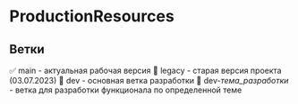 # ProductionResources

## Ветки

:white_check_mark: main - актуальная рабочая версия
:black_square_button: legacy - старая версия проекта (03.07.2023)
:black_square_button: dev - основная ветка разработки
:triangular_ruler: dev-_тема_разработки_ - ветка для разработки функционала по определенной теме


